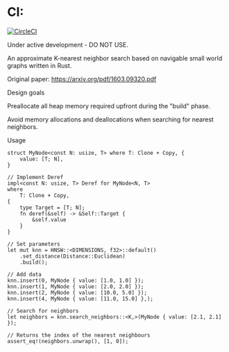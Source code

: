 # CI:

[![CircleCI](https://circleci.com/gh/circleci/circleci-docs.svg?style=svg)](https://app.circleci.com/pipelines/github/thaiMao/love_thy)

Under active development - DO NOT USE.

An approximate K-nearest neighbor search based on navigable small world
graphs written in Rust.

Original paper: https://arxiv.org/pdf/1603.09320.pdf

Design goals

Preallocate all heap memory required upfront during the "build" phase.

Avoid memory allocations and deallocations when searching for nearest neighbors.

Usage

```
struct MyNode<const N: usize, T> where T: Clone + Copy, {
    value: [T; N],
}

// Implement Deref
impl<const N: usize, T> Deref for MyNode<N, T>
where
    T: Clone + Copy,
{
    type Target = [T; N];
    fn deref(&self) -> &Self::Target {
        &self.value
    }
}
```

```
// Set parameters
let mut knn = HNSW::<DIMENSIONS, f32>::default()
    .set_distance(Distance::Euclidean)
    .build();
```

```
// Add data
knn.insert(0, MyNode { value: [1.0, 1.0] });
knn.insert(1, MyNode { value: [2.0, 2.0] });
knn.insert(2, MyNode { value: [10.0, 5.0] });
knn.insert(4, MyNode { value: [11.0, 15.0] },);
```

```
// Search for neighbors
let neighbors = knn.search_neighbors::<K,>(MyNode { value: [2.1, 2.1] });

// Returns the index of the nearest neighbours
assert_eq!(neighbors.unwrap(), [1, 0]);
```
